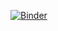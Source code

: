 [![Binder](https://mybinder.org/badge_logo.svg)](https://mybinder.org/v2/gh/WojciechBroka/pracaMagisterska/master?filepath=artyku%C5%82_1_v3.ipynb)
